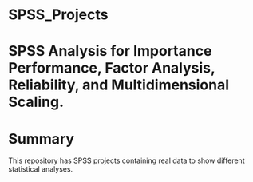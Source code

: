 # SPSS_Projects

# SPSS Analysis for Importance Performance, Factor Analysis, Reliability, and Multidimensional Scaling.

# Summary
This repository has SPSS projects containing real data to show different statistical analyses. 
